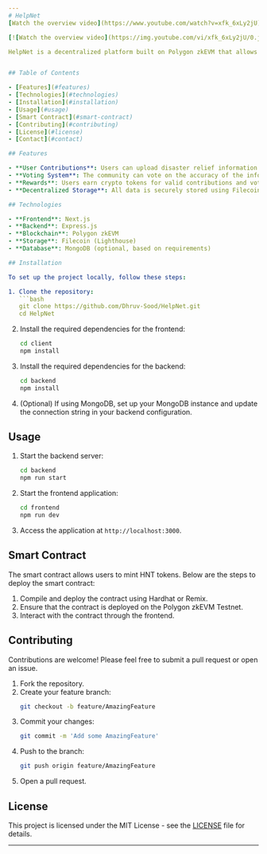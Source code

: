 ```yaml
---
# HelpNet
[Watch the overview video](https://www.youtube.com/watch?v=xfk_6xLy2jU)

[![Watch the overview video](https://img.youtube.com/vi/xfk_6xLy2jU/0.jpg)](https://www.youtube.com/watch?v=xfk_6xLy2jU)

HelpNet is a decentralized platform built on Polygon zkEVM that allows users to share and verify disaster relief information. Users can earn crypto rewards by contributing valuable information and participating in the verification process.


## Table of Contents

- [Features](#features)
- [Technologies](#technologies)
- [Installation](#installation)
- [Usage](#usage)
- [Smart Contract](#smart-contract)
- [Contributing](#contributing)
- [License](#license)
- [Contact](#contact)

## Features

- **User Contributions**: Users can upload disaster relief information.
- **Voting System**: The community can vote on the accuracy of the information.
- **Rewards**: Users earn crypto tokens for valid contributions and voting.
- **Decentralized Storage**: All data is securely stored using Filecoin.

## Technologies

- **Frontend**: Next.js
- **Backend**: Express.js
- **Blockchain**: Polygon zkEVM
- **Storage**: Filecoin (Lighthouse)
- **Database**: MongoDB (optional, based on requirements)

## Installation

To set up the project locally, follow these steps:

1. Clone the repository:
   ```bash
   git clone https://github.com/Dhruv-Sood/HelpNet.git
   cd HelpNet
   ```

2. Install the required dependencies for the frontend:
   ```bash
   cd client
   npm install
   ```

3. Install the required dependencies for the backend:
   ```bash
   cd backend
   npm install
   ```

4. (Optional) If using MongoDB, set up your MongoDB instance and update the connection string in your backend configuration.

## Usage

1. Start the backend server:
   ```bash
   cd backend
   npm run start
   ```

2. Start the frontend application:
   ```bash
   cd frontend
   npm run dev
   ```

3. Access the application at `http://localhost:3000`.

## Smart Contract

The smart contract allows users to mint HNT tokens. Below are the steps to deploy the smart contract:

1. Compile and deploy the contract using Hardhat or Remix.
2. Ensure that the contract is deployed on the Polygon zkEVM Testnet.
3. Interact with the contract through the frontend.


## Contributing

Contributions are welcome! Please feel free to submit a pull request or open an issue.

1. Fork the repository.
2. Create your feature branch:
   ```bash
   git checkout -b feature/AmazingFeature
   ```
3. Commit your changes:
   ```bash
   git commit -m 'Add some AmazingFeature'
   ```
4. Push to the branch:
   ```bash
   git push origin feature/AmazingFeature
   ```
5. Open a pull request.

## License

This project is licensed under the MIT License - see the [LICENSE](LICENSE) file for details.


---
```

